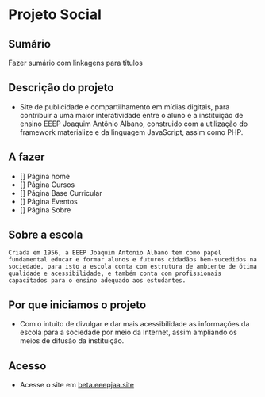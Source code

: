 # Projeto Social

## Sumário
Fazer sumário com linkagens para títulos

## Descrição do projeto
- Site de publicidade e compartilhamento em mídias digitais, para contribuir a uma maior interatividade entre o aluno e a instituição de ensino EEEP Joaquim Antônio Albano, construido com a utilização do framework materialize e da linguagem JavaScript, assim como PHP.

## A fazer 
  - [] Página home
  - [] Página Cursos
  - [] Página Base Curricular
  - [] Página Eventos
  - [] Página Sobre

## Sobre a escola
    Criada em 1956, a EEEP Joaquim Antonio Albano tem como papel fundamental educar e formar alunos e futuros cidadãos bem-sucedidos na sociedade, para isto a escola conta com estrutura de ambiente de ótima qualidade e acessibilidade, e também conta com profissionais capacitados para o ensino adequado aos estudantes.

## Por que iniciamos o projeto
  - Com o intuito de divulgar e dar mais acessibilidade as informações da escola para a sociedade por meio da Internet, assim ampliando os meios de difusão da instituição. 

## Acesso
- Acesse o site em [beta.eeepjaa.site](https://beta.eeepjaa.site)